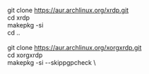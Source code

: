 git clone https://aur.archlinux.org/xrdp.git \
cd xrdp \
makepkg -si \
cd .. \
 \
git clone https://aur.archlinux.org/xorgxrdp.git \
cd xorgxrdp \
makepkg -si --skippgpcheck \

